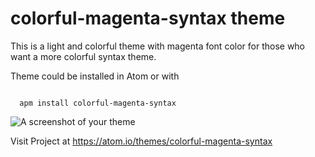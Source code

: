 # colorful-magenta-syntax theme

This is a light and colorful theme with magenta font color for those who want a more colorful syntax theme.

Theme could be installed in Atom or with

<code>
  apm install colorful-magenta-syntax
</code>

![A screenshot of your theme](https://i.ibb.co/QN9snS8/example-JS.png)

Visit Project at <a>https://atom.io/themes/colorful-magenta-syntax</a>

